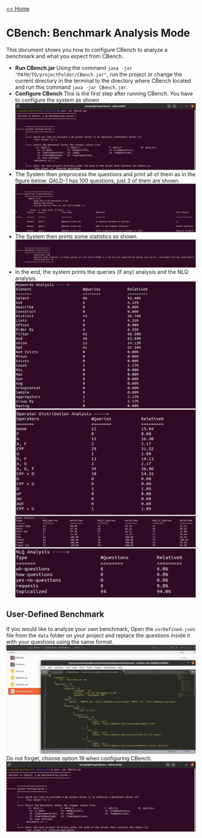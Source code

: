 [<< Home](https://github.com/aelroby/CBench/)
# CBench: Benchmark Analysis Mode
This document shows you how to configure CBench to analyze a benchmark and what you expect from CBench.
* __Run CBench.jar__ Using the command ``` java -jar "PATH/TO/projectFolder/CBench.jar" ```, run the project or change the current directory in the terminal to the directory where CBench located and run this command ``` java -jar CBench.jar ```.
* __Configure CBench__ This is the first step after running CBench. You have to configure the system as shown
![Image](Images/BenchmarkAnalysis.png)
* The System then preprocess the questions and print all of them as in the figure below.  QALD-1 has 100 questions, just 3 of them are shown.
![Image](Images/Preprosessing.png)
* The System then prints some statistics as shown.
![Image](Images/Statistics.png)
* In the end, the system prints the queries (if any) analysis and the NLQ analysis.
![Image](Images/Keywords.png)
![Image](Images/Operators.png)
![Image](Images/Shpes.png)
![Image](Images/NLTK.png)

## User-Defined Benchmark
If you would like to analyze your own benchmark, Open the ```usrDefined.json``` file from the ```data``` folder on your project and replace the questions inside it with your questions using the same format.
![Image](Images/userdefined.png)
 Do not forget, choose option 19 when configuring CBench.
 ![Image](Images/BenchmarkAnalysis.png)
